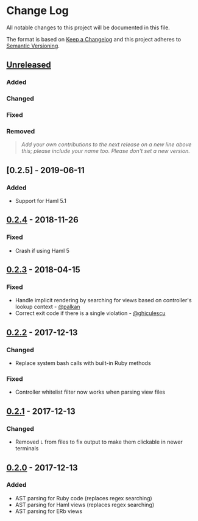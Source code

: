 # Change Log
All notable changes to this project will be documented in this file.

The format is based on [Keep a Changelog](http://keepachangelog.com/)
and this project adheres to [Semantic Versioning](http://semver.org/).

## [Unreleased]
### Added

### Changed

### Fixed

### Removed

> _Add your own contributions to the next release on a new line above this; please include your name too._
> _Please don't set a new version._

## [0.2.5] - 2019-06-11
### Added
- Support for Haml 5.1

## [0.2.4] - 2018-11-26
### Fixed
- Crash if using Haml 5

## [0.2.3] - 2018-04-15
### Fixed
- Handle implicit rendering by searching for views based on controller's lookup context - [@palkan](https://github.com/palkan)
- Correct exit code if there is a single violation - [@ghiculescu](https://github.com/ghiculescu)

## [0.2.2] - 2017-12-13
### Changed
- Replace system bash calls with built-in Ruby methods

### Fixed
- Controller whitelist filter now works when parsing view files

## [0.2.1] - 2017-12-13
### Changed
- Removed `L` from files to fix output to make them clickable in newer terminals

## [0.2.0] - 2017-12-13
### Added
- AST parsing for Ruby code (replaces regex searching)
- AST parsing for Haml views (replaces regex searching)
- AST parsing for ERb views

[Unreleased]: https://github.com/daveallie/rails-route-checker/compare/0.2.4...HEAD
[0.2.4]: https://github.com/daveallie/rails-route-checker/compare/0.2.3...0.2.4
[0.2.3]: https://github.com/daveallie/rails-route-checker/compare/0.2.2...0.2.3
[0.2.2]: https://github.com/daveallie/rails-route-checker/compare/0.2.1...0.2.2
[0.2.1]: https://github.com/daveallie/rails-route-checker/compare/0.2.0...0.2.1
[0.2.0]: https://github.com/daveallie/rails-route-checker/compare/0.1.1...0.2.0
